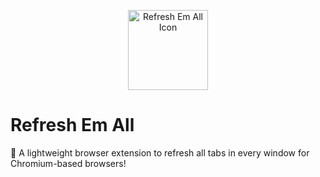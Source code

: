 <p align="center">
  <img src="https://raw.githubusercontent.com/UBRN/refresh-em-all-1/main/assets/icon-refresh-em.png" alt="Refresh Em All Icon" width="128"/>
</p>

# Refresh Em All

🚀 A lightweight browser extension to refresh all tabs in every window for Chromium-based browsers!